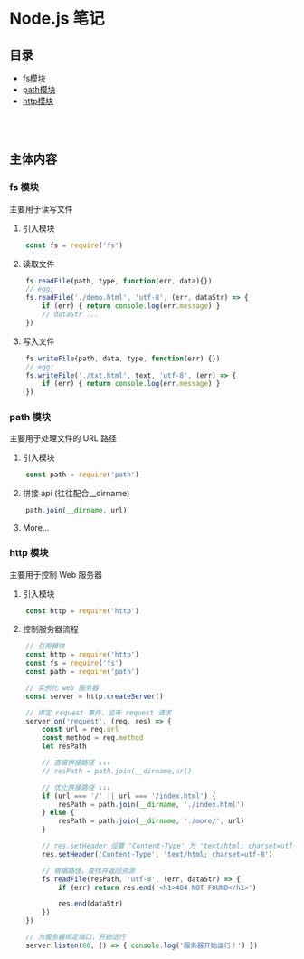 # Node.js 笔记

## 目录

- [fs模块](#fs-模块)
- [path模块](#path-模块)
- [http模块](#http-模块)
<br>
<br>

## 主体内容

### fs 模块
主要用于读写文件

1. 引入模块
```javascript
    const fs = require('fs')
```

2. 读取文件
```javascript
    fs.readFile(path, type, function(err, data){})
    // egg:
    fs.readFile('./demo.html', 'utf-8', (err, dataStr) => {
        if (err) { return console.log(err.message) }
        // dataStr ...
    })
```

3. 写入文件
``` javascript
    fs.writeFile(path, data, type, function(err) {})
    // egg:
    fs.writeFile('./txt.html', text, 'utf-8', (err) => {
        if (err) { return console.log(err.message) }
    })
```


### path 模块
主要用于处理文件的 URL 路径

1. 引入模块
```javascript
    const path = require('path')
```

2. 拼接 api (往往配合__dirname)
```javascript
    path.join(__dirname, url)
```

3. More...


### http 模块
主要用于控制 Web 服务器

1. 引入模块
```javascript
    const http = require('http')
```

2. 控制服务器流程
```javascript
    // 引用模块
    const http = require('http')
    const fs = require('fs')
    const path = require('path')

    // 实例化 web 服务器
    const server = http.createServer()

    // 绑定 request 事件，监听 request 请求
    server.on('request', (req, res) => {
        const url = req.url
        const method = req.method
        let resPath

        // 直接拼接路径 ↓↓↓
        // resPath = path.join(__dirname,url)

        // 优化拼接路径 ↓↓↓ 
        if (url === '/' || url === '/index.html') {
            resPath = path.join(__dirname, './index.html')
        } else {
            resPath = path.join(__dirname, './more/', url)
        }

        // res.setHeader 设置 'Content-Type' 为 'text/html; charset=utf-8' 防止中文乱码
        res.setHeader('Content-Type', 'text/html; charset=utf-8')

        // 根据路径，查找并返回资源
        fs.readFile(resPath, 'utf-8', (err, dataStr) => {
            if (err) return res.end('<h1>404 NOT FOUND</h1>')

            res.end(dataStr)
        })
    })

    // 为服务器绑定端口，开始运行
    server.listen(80, () => { console.log('服务器开始运行！') })
```
